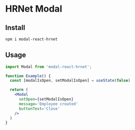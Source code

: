 # HRNet Modal

## Install

```bash
npm i modal-react-hrnet
```

## Usage

```jsx
import Modal from 'modal-react-hrnet';

function Example() {
  const [modalIsOpen, setModalIsOpen] = useState(false)

  return (
    <Modal
      setOpen={setModalIsOpen}
      message='Employee created'
      buttonText='Close'
    />
  )
}
```
